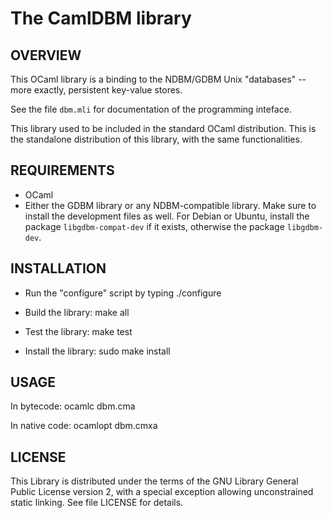 # The CamlDBM library

## OVERVIEW

This OCaml library is a binding to the NDBM/GDBM Unix "databases" -- more exactly, persistent key-value stores.

See the file `dbm.mli` for documentation of the programming inteface.

This library used to be included in the standard OCaml distribution. This is the standalone distribution of this library, with the same functionalities.


## REQUIREMENTS

* OCaml
* Either the GDBM library or any NDBM-compatible library.  Make sure to install the development files as well.  For Debian or Ubuntu, install the package `libgdbm-compat-dev` if it exists, otherwise the package `libgdbm-dev`.


## INSTALLATION

* Run the "configure" script by typing
       ./configure

* Build the library:
       make all

* Test the library:
       make test

* Install the library:
       sudo make install


## USAGE

In bytecode:
     ocamlc dbm.cma <other bytecode files>

In native code:
     ocamlopt dbm.cmxa <other bytecode files>


## LICENSE

This Library is distributed under the terms of the GNU Library General Public License version 2, with a special exception allowing unconstrained static linking.  See file LICENSE for details.


     
